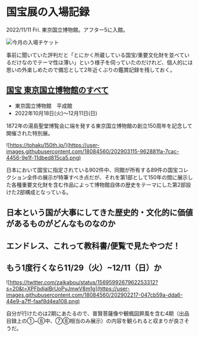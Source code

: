 # 国宝展の入場記録

2022/11/11 Fri. 東京国立博物館。アフター5に入館。

![今月の入場チケット](https://user-images.githubusercontent.com/18084560/202468912-d0dfcf26-6779-4fab-bbb3-927801ee4af7.jpg)

事前に聞いていた評判だと「とにかく所蔵している国宝/重要文化財を並べているだけなのでテーマ性は薄い」という様子を伺っていたのだけれど、個人的には思いの外楽しめたので備忘として2年近くぶりの鑑賞記録を残しておく。

## [国宝 東京国立博物館のすべて](https://https://tohaku150th.jp/)

- 東京国立博物館　平成館
- 2022年10月18日(火)～12月11日(日)

1872年の湯島聖堂博覧会に端を発する東京国立博物館の創立150周年を記念して開催された特別展。

![https://tohaku150th.jp/](https://user-images.githubusercontent.com/18084560/202903115-962881fa-7cac-4456-9e1f-11dbed815ca5.png)

日本において国宝に指定されている902件中、同館が所有する89件の国宝コレクション全件の展示が特筆すべき点だが、それを第1部として150年の間に展示した各種重要文化財を含む作品によって博物館自体の歴史をテーマにした第2部設けた2部構成となっている。

## 日本という国が大事にしてきた歴史的・文化的に価値があるものがどんなものなのか

## エンドレス、これって教科書/便覧で見たやつだ！

## もう1度行くなら11/29（火）~12/11（日）か

![https://twitter.com/zaikabou/status/1569599267962253312?s=20&t=XPFbdjalBrUoPyJmwV8m1g](https://user-images.githubusercontent.com/18084560/202902217-047cb59a-dda6-44e9-a7ff-faaf8d4ea108.png)

自分が行けたのは2期にあたるので、普賢菩薩像や観楓図屛風を含む4期（出品目録上の①~⑧中、⑦⑧相当のみ展示）の内容を観られると収まりが良さそうだ。
